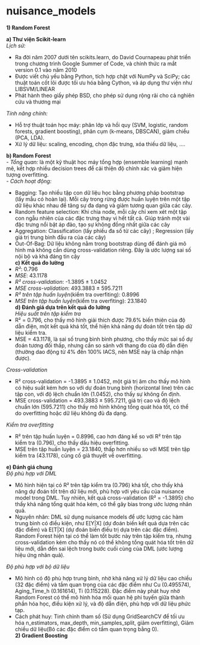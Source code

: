 # nuisance_models              

          
**1) Random Forest**              

 **a) Thư viện Scikit‑learn**         
 *Lịch sử:*             
 + Ra đời năm 2007 dưới tên scikits.learn, do David Cournapeau phát triển trong chương trình Google Summer of Code, và chính thức ra mắt version 0.1 vào năm 2010            
 + Được viết chủ yếu bằng Python, tích hợp chặt với NumPy và SciPy; các thuật toán cốt lõi được tối ưu hóa bằng Cython, và áp dụng thư viện như LIBSVM/LINEAR              
 + Phát hành theo giấy phép BSD, cho phép sử dụng rộng rãi cho cả nghiên cứu và thương mại                                    

*Tính năng chính:*
+ Hỗ trợ thuật toán học máy: phân lớp và hồi quy (SVM, logistic, random forests, gradient boosting), phân cụm (k-means, DBSCAN), giảm chiều (PCA, LDA).                            
+ Xử lý dữ liệu: scaling, encoding, chọn đặc trưng, xóa thiếu dữ liệu, ....                                              
                                                  
**b) Random Forest**                     
  *- Tổng quan:* là một kỹ thuật học máy tổng hợp (ensemble learning) mạnh mẽ, kết hợp nhiều decision trees để cải thiện độ chính xác và giảm hiện tượng overfitting.                                      
  *- Cách hoạt động:*                                             
  + Bagging: Tạo nhiều tập con dữ liệu học bằng phương pháp bootstrap (lấy mẫu có hoàn lại). Mỗi cây trong rừng được huấn luyện trên một tập dữ liệu khác nhau để tăng sự đa dạng và giảm tương quan giữa các cây.
  + Random feature selection: Khi chia node, mỗi cây chỉ xem xét một tập con ngẫu nhiên của các đặc trưng thay vì hết tất cả. Giúp tránh một vài đặc trưng nổi bật áp đảo, tạo sự không đồng nhất giữa các cây
  + Aggregation: Classification (lấy phiếu đa số từ các cây) ; Regression (lấy giá trị trung bình đầu ra của các cây)
  + Out-Of-Bag: Dữ liệu không nằm trong bootstrap dùng để đánh giá mô hình mà không cần dùng cross-validation riêng. Đây là ước lượng sai số nội bộ và khá đáng tin cậy                    
**c) Kết quả đo lường**                   
+ *R²*: 0.796
+ *MSE*: 43.1178
+ *R² cross-validation*: -1.3895 ± 1.0452                            
+ *MSE cross-validation*: 493.3883 ± 595.7211
+ *R² trên tập huấn luyện*(kiểm tra overfiting): 0.8996
+ *MSE trên tập huấn luyện*(kiểm tra overfiting): 23.1840                                                  
**d) Đánh giá dựa trên kết quả đo lường**                                                              
*Hiệu suất trên tập kiểm tra*
+ R² = 0.796, cho thấy mô hình giải thích được 79.6% biến thiên của độ dẫn điện, một kết quả khá tốt, thể hiện khả năng dự đoán tốt trên tập dữ liệu kiểm tra.                                
+ MSE = 43.1178, là sai số trung bình bình phương, cho thấy mức sai số dự đoán tương đối thấp, nhưng cần so sánh với thang đo của độ dẫn điện (thường dao động từ 4% đến 100% IACS, nên MSE này là chấp nhận được).
                                                       
*Cross-validation*
+ R² cross-validation = -1.3895 ± 1.0452, một giá trị âm cho thấy mô hình có hiệu suất kém hơn so với dự đoán trung bình (horizontal line) trên các tập con, với độ lệch chuẩn lớn (1.0452), cho thấy sự không ổn định.                                                                    
+ MSE cross-validation = 493.3883 ± 595.7211, giá trị cao và độ lệch chuẩn lớn (595.7211) cho thấy mô hình không tổng quát hóa tốt, có thể do overfitting hoặc dữ liệu không đủ đa dạng.   
   
*Kiểm tra overfitting*
+ R² trên tập huấn luyện = 0.8996, cao hơn đáng kể so với R² trên tập kiểm tra (0.796), cho thấy dấu hiệu overfitting.                            
+ MSE trên tập huấn luyện = 23.1840, thấp hơn nhiều so với MSE trên tập kiểm tra (43.1178), củng cố giả thuyết về overfitting.
                                                         
**e) Đánh giá chung**                                                     
*Độ phù hợp với DML*
  + Mô hình hiện tại có R² trên tập kiểm tra (0.796) khá tốt, cho thấy khả năng dự đoán tốt trên dữ liệu mới, phù hợp với yêu cầu của nuisance model trong DML. Tuy nhiên, kết quả cross-validation (R² = -1.3895) cho thấy khả năng tổng quát hóa kém, có thể gây bias trong ước lượng nhân quả.                                              
  + Nguyên nhân: DML sử dụng nuisance models để ước lượng các hàm trung bình có điều kiện, như E[Y|X] (dự đoán biến kết quả dựa trên các đặc điểm) và E[T|X] (dự đoán biến điều trị dựa trên các đặc điểm). Random Forest hiện tại có thể làm tốt bước này trên tập kiểm tra, nhưng cross-validation kém cho thấy nó có thể không tổng quát hóa tốt trên dữ liệu mới, dẫn đến sai lệch trong bước cuối cùng của DML (ước lượng hiệu ứng nhân quả).
                                                                     
*Độ phù hợp với bộ dữ liệu*
  + Mô hình có độ phù hợp trung bình, nhờ khả năng xử lý dữ liệu cao chiều (32 đặc điểm) và tầm quan trọng của các đặc điểm như Cu (0.495574), Aging_Time_h (0.161614), Ti (0.115228). Đặc điểm này phát huy nhờ Random Forest có thể mô hình hóa mối quan hệ phi tuyến giữa thành phần hóa học, điều kiện xử lý, và độ dẫn điện, phù hợp với dữ liệu phức tạp.
 + Cách phát huy: Tinh chỉnh tham số (Sử dụng GridSearchCV để tối ưu hóa n_estimators, max_depth, min_samples_split, giảm overfitting), Giảm chiều dữ liệu(Bỏ các đặc điểm có tầm quan trọng bằng 0).                                            
**2) Gradient Boosting**


